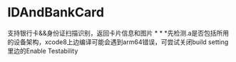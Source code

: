 # IDAndBankCard
支持银行卡&&身份证扫描识别，返回卡片信息和图片
*
*
*先检测.a是否包括所用的设备架构，xcode8上边编译可能会遇到arm64错误，可尝试关闭build setting里边的Enable Testability
